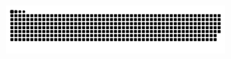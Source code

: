 <picture>
  <source media="(prefers-color-scheme: dark)" srcset="https://raw.githubusercontent.com/kamleah/kamleah/output/github-contribution-grid-snake-dark.svg">
  <source media="(prefers-color-scheme: light)" srcset="https://raw.githubusercontent.com/kamleah/kamleah/output/github-contribution-grid-snake.svg">
  <img alt="github contribution grid snake animation" src="https://raw.githubusercontent.com/kamleah/kamleah/output/github-contribution-grid-snake.svg">
</picture>
